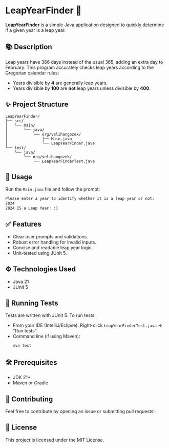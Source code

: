 # LeapYearFinder 🚀

**LeapYearFinder** is a simple Java application designed to quickly determine if a given year is a leap year.

## 📚 Description

Leap years have 366 days instead of the usual 365, adding an extra day to February. This program accurately checks leap years according to the Gregorian calendar rules:

- Years divisible by **4** are generally leap years.
- Years divisible by **100** are **not** leap years unless divisible by **400**.

## ✨ Project Structure

```
LeapYearFinder/
├── src/
│   └── main/
│       └── java/
│           └── org/velihangozek/
│               ├── Main.java
│               └── LeapYearFinder.java
└── test/
    └── java/
        └── org/velihangozek/
            └── LeapYearFinderTest.java
```

## 🚩 Usage

Run the `Main.java` file and follow the prompt:

```bash
Please enter a year to identify whether it is a leap year or not:
2024
2024 IS a Leap Year! :)
```

## ✅ Features

- Clear user prompts and validations.
- Robust error handling for invalid inputs.
- Concise and readable leap year logic.
- Unit-tested using JUnit 5.

## ⚙️ Technologies Used

- Java 21
- JUnit 5

## 🧪 Running Tests

Tests are written with JUnit 5. To run tests:

- From your IDE (IntelliJ/Eclipse): Right-click `LeapYearFinderTest.java` → "Run tests".
- Command line (if using Maven):
  ```bash
  mvn test
  ```

## 🛠 Prerequisites

- JDK 21+
- Maven or Gradle

## 🚩 Contributing

Feel free to contribute by opening an issue or submitting pull requests!

## 📃 License

This project is licensed under the MIT License.